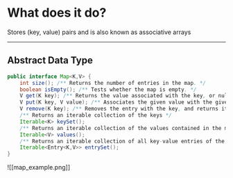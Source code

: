 # What does it do?
Stores (key, value) pairs and is also known as associative arrays

----
## Abstract Data Type
```Java
public interface Map<K,V> {  
	int size(); /** Returns the number of entries in the map. */  
	boolean isEmpty(); /** Tests whether the map is empty. */  
	V get(K key); /** Returns the value associated with the key, or null */  
	V put(K key, V value); /** Associates the given value with the given key. */  
	V remove(K key); /** Removes the entry with the key, and returns its value. */  
	/** Returns an iterable collection of the keys */  
	Iterable<K> keySet();  
	/** Returns an iterable collection of the values contained in the map. */  
	Iterable<V> values();  
	/** Returns an iterable collection of all key-value entries of the map. */  
	Iterable<Entry<K,V>> entrySet();  
}
```
![[map_example.png]]